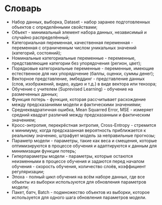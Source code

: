 # Словарь

- Набор данных, выборка, Dataset - набор заранее подготовленных объектов с определёнными свойствами;
- Объект - минимальный элемент набора данных, независимый и случайно распределённый;
- Категориальная переменная, качественная переменная - переменная с ограниченным числом уникальных значений (категорий, состояний);
- Номинальные категориальные переменные - переменные, представляющие категории без упорядочения (регион, цвет);
- Порядковые категориальные переменные - переменные, имеющие естественное для них упорядочение (баллы, оценки, суммы денег);
- Векторное представление, эмбеддинг - представление данных (слов, изображений, видео, аудио и т.д.) в виде вектора или тензора;
- Обучение с учителем (Suprevised Learning) - обучение на размеченных данных;
- Функция потерь - функция, которая рассчитывает расхождение между предсказаниями модели и фактическими значениями;
- Среднеквадратичная ошибка, Mean Squarred Error, MSE - измеряет средний квадрат различий между предсказанным и фактическим значением;
- Кросс-энтропия, перекрёстная энтропия, Cross-Entropy - стремится к минимуму, когда предсказанная вероятность приближается к реальному значению, штрафует модель за неправильные прогнозы;
- Параметр модели - параметры, такие как веса и смещения, которые оптимизируются в процессе обучения и адаптируются к данным для минимизации функции потерь;
- Гиперпараметры модели - параметры, которые остаются неизменными в процессе обучения и задаются перед началом обучения - скорость обучения, количество слоёв, коэффициент регуляризации;
- Эпоха - полный цикл обучения на всём наборе данных, где все объекты из выборки используются для обновления параметров модели;
- Пакет, батч, Batch - подмножество объектов из выборки, которое используется для одного шага обновления параметров модели.
